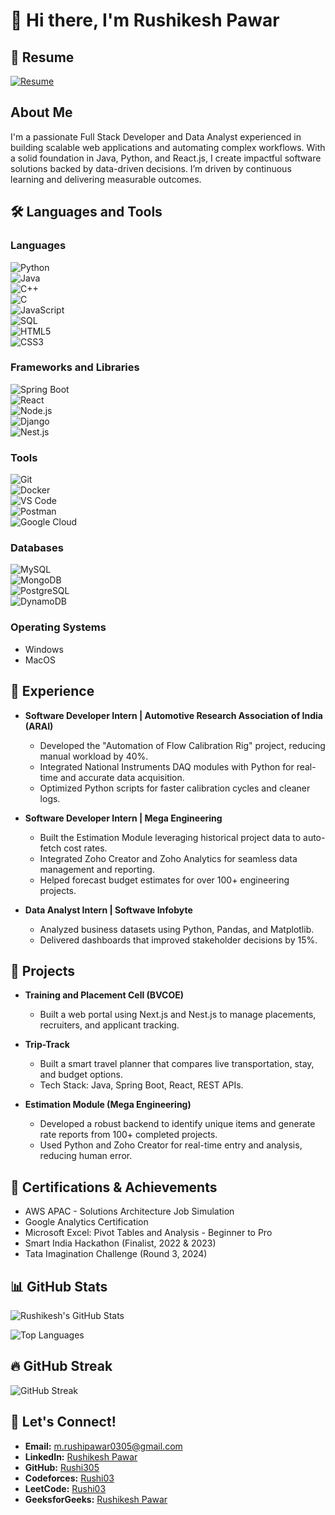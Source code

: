 # 👋 Hi there, I'm Rushikesh Pawar

## 📄 Resume

[![Resume](https://img.shields.io/badge/Resume-Click%20Here-blue?style=flat-square&logo=google-drive&logoColor=white)](https://drive.google.com/file/d/1GpBYPK3luMc6PqwwCNABwJ4gCmxDDTnC/view?usp=sharing)

## About Me  
I'm a passionate Full Stack Developer and Data Analyst experienced in building scalable web applications and automating complex workflows. With a solid foundation in Java, Python, and React.js, I create impactful software solutions backed by data-driven decisions. I’m driven by continuous learning and delivering measurable outcomes.

## 🛠️ Languages and Tools

### Languages  
![Python](https://img.shields.io/badge/-Python-3776AB?style=flat&logo=Python&logoColor=white)  
![Java](https://img.shields.io/badge/-Java-007396?style=flat&logo=Java&logoColor=white)  
![C++](https://img.shields.io/badge/-C++-00599C?style=flat&logo=c%2B%2B&logoColor=white)  
![C](https://img.shields.io/badge/-C-A8B9CC?style=flat&logo=c&logoColor=black)  
![JavaScript](https://img.shields.io/badge/-JavaScript-F7DF1E?style=flat&logo=JavaScript&logoColor=black)  
![SQL](https://img.shields.io/badge/-SQL-4479A1?style=flat&logo=MySQL&logoColor=white)  
![HTML5](https://img.shields.io/badge/-HTML5-E34F26?style=flat&logo=HTML5&logoColor=white)  
![CSS3](https://img.shields.io/badge/-CSS3-1572B6?style=flat&logo=CSS3&logoColor=white)

### Frameworks and Libraries  
![Spring Boot](https://img.shields.io/badge/-Spring%20Boot-6DB33F?style=flat&logo=Spring-Boot&logoColor=white)  
![React](https://img.shields.io/badge/-React-61DAFB?style=flat&logo=React&logoColor=black)  
![Node.js](https://img.shields.io/badge/-Node.js-339933?style=flat&logo=Node.js&logoColor=white)  
![Django](https://img.shields.io/badge/-Django-092E20?style=flat&logo=Django&logoColor=white)  
![Nest.js](https://img.shields.io/badge/-Nest.js-E0234E?style=flat&logo=nestjs&logoColor=white)

### Tools  
![Git](https://img.shields.io/badge/-Git-F05032?style=flat&logo=Git&logoColor=white)  
![Docker](https://img.shields.io/badge/-Docker-2496ED?style=flat&logo=Docker&logoColor=white)  
![VS Code](https://img.shields.io/badge/-VS%20Code-007ACC?style=flat&logo=Visual-Studio-Code&logoColor=white)  
![Postman](https://img.shields.io/badge/-Postman-FF6C37?style=flat&logo=Postman&logoColor=white)  
![Google Cloud](https://img.shields.io/badge/-Google%20Cloud-4285F4?style=flat&logo=Google-Cloud&logoColor=white)

### Databases  
![MySQL](https://img.shields.io/badge/-MySQL-4479A1?style=flat&logo=MySQL&logoColor=white)  
![MongoDB](https://img.shields.io/badge/-MongoDB-47A248?style=flat&logo=MongoDB&logoColor=white)  
![PostgreSQL](https://img.shields.io/badge/-PostgreSQL-336791?style=flat&logo=PostgreSQL&logoColor=white)  
![DynamoDB](https://img.shields.io/badge/-DynamoDB-4053D6?style=flat&logo=Amazon-DynamoDB&logoColor=white)

### Operating Systems  
- Windows  
- MacOS

## 💼 Experience  

- **Software Developer Intern | Automotive Research Association of India (ARAI)**  
  - Developed the "Automation of Flow Calibration Rig" project, reducing manual workload by 40%.  
  - Integrated National Instruments DAQ modules with Python for real-time and accurate data acquisition.  
  - Optimized Python scripts for faster calibration cycles and cleaner logs.

- **Software Developer Intern | Mega Engineering**  
  - Built the Estimation Module leveraging historical project data to auto-fetch cost rates.  
  - Integrated Zoho Creator and Zoho Analytics for seamless data management and reporting.  
  - Helped forecast budget estimates for over 100+ engineering projects.

- **Data Analyst Intern | Softwave Infobyte**  
  - Analyzed business datasets using Python, Pandas, and Matplotlib.  
  - Delivered dashboards that improved stakeholder decisions by 15%.

## 🚀 Projects  

- **Training and Placement Cell (BVCOE)**  
  - Built a web portal using Next.js and Nest.js to manage placements, recruiters, and applicant tracking.

- **Trip-Track**  
  - Built a smart travel planner that compares live transportation, stay, and budget options.  
  - Tech Stack: Java, Spring Boot, React, REST APIs.

- **Estimation Module (Mega Engineering)**  
  - Developed a robust backend to identify unique items and generate rate reports from 100+ completed projects.  
  - Used Python and Zoho Creator for real-time entry and analysis, reducing human error.

## 📜 Certifications & Achievements  

- AWS APAC - Solutions Architecture Job Simulation  
- Google Analytics Certification  
- Microsoft Excel: Pivot Tables and Analysis - Beginner to Pro  
- Smart India Hackathon (Finalist, 2022 & 2023)  
- Tata Imagination Challenge (Round 3, 2024)

## 📊 GitHub Stats  

![Rushikesh's GitHub Stats](https://github-readme-stats.vercel.app/api?username=Rushi305&show_icons=true&theme=radical)  

![Top Languages](https://github-readme-stats.vercel.app/api/top-langs/?username=Rushi305&layout=compact&theme=radical)

## 🔥 GitHub Streak  

![GitHub Streak](https://streak-stats.demolab.com/?user=Rushi305&theme=radical)  

## 📨 Let's Connect!  

- **Email:** [m.rushipawar0305@gmail.com](mailto:m.rushipawar0305@gmail.com)  
- **LinkedIn:** [Rushikesh Pawar](https://www.linkedin.com/in/rushikesh-pawar-697a87234/)  
- **GitHub:** [Rushi305](https://github.com/Rushi305)  
- **Codeforces:** [Rushi03](https://codeforces.com/profile/Rushi03)  
- **LeetCode:** [Rushi03](https://leetcode.com/u/Rushi03/)  
- **GeeksforGeeks:** [Rushikesh Pawar](https://www.geeksforgeeks.org/user/rushipawar0305/)

